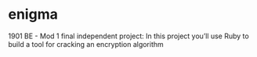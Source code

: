 # enigma
1901 BE - Mod 1 final independent project: In this project you’ll use Ruby to build a tool for cracking an encryption algorithm

